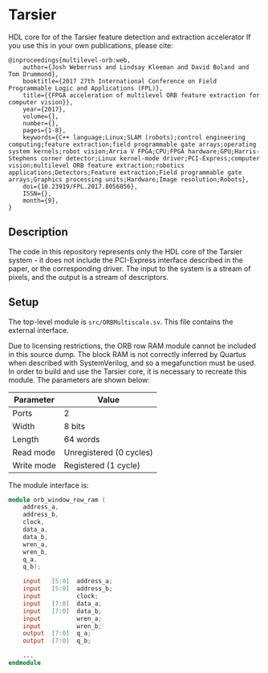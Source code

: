 # Tarsier

HDL core for of the Tarsier feature detection and extraction accelerator
If you use this in your own publications, please cite:
```
@inproceedings{multilevel-orb:web, 
    author={Josh Weberruss and Lindsay Kleeman and David Boland and Tom Drummond}, 
    booktitle={2017 27th International Conference on Field Programmable Logic and Applications (FPL)}, 
    title={{FPGA acceleration of multilevel ORB feature extraction for computer vision}}, 
    year={2017}, 
    volume={}, 
    number={}, 
    pages={1-8}, 
    keywords={C++ language;Linux;SLAM (robots);control engineering computing;feature extraction;field programmable gate arrays;operating system kernels;robot vision;Arria V FPGA;CPU;FPGA hardware;GPU;Harris-Stephens corner detector;Linux kernel-mode driver;PCI-Express;computer vision;multilevel ORB feature extraction;robotics applications;Detectors;Feature extraction;Field programmable gate arrays;Graphics processing units;Hardware;Image resolution;Robots}, 
    doi={10.23919/FPL.2017.8056856}, 
    ISSN={}, 
    month={9},
}
```

## Description
The code in this repository represents only the HDL core of the Tarsier system - it does not include the PCI-Express interface described in the paper, or the corresponding driver. The input to the system is a stream of pixels, and the output is a stream of descriptors.

## Setup
The top-level module is `src/ORBMultiscale.sv`. This file contains the external interface.

Due to licensing restrictions, the ORB row RAM module cannot be included in this source dump. The block RAM is not correctly inferred by Quartus when described with SystemVerilog, and so a megafunction must be used. In order to build and use the Tarsier core, it is necessary to recreate this module. The parameters are shown below:

Parameter | Value
----------|------
Ports | 2
Width | 8 bits
Length | 64 words
Read mode | Unregistered (0 cycles)
Write mode | Registered (1 cycle)

The module interface is:

```verilog
module orb_window_row_ram (
    address_a,
    address_b,
    clock,
    data_a,
    data_b,
    wren_a,
    wren_b,
    q_a,
    q_b);

    input	[5:0]  address_a;
    input	[5:0]  address_b;
    input	       clock;
    input	[7:0]  data_a;
    input	[7:0]  data_b;
    input	       wren_a;
    input	       wren_b;
    output	[7:0]  q_a;
    output	[7:0]  q_b;

    ...
endmodule
```